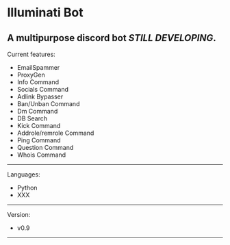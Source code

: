 # Illuminati Bot
A multipurpose discord bot *STILL DEVELOPING*.
----------------------------------------------
Current features:
- EmailSpammer
- ProxyGen
- Info Command
- Socials Command
- Adlink Bypasser
- Ban/Unban Command
- Dm Command
- DB Search
- Kick Command
- Addrole/remrole Command
- Ping Command
- Question Command
- Whois Command
-----------------
Languages: 
- Python
- XXX
-----------------
Version:
- v0.9
-----------------
